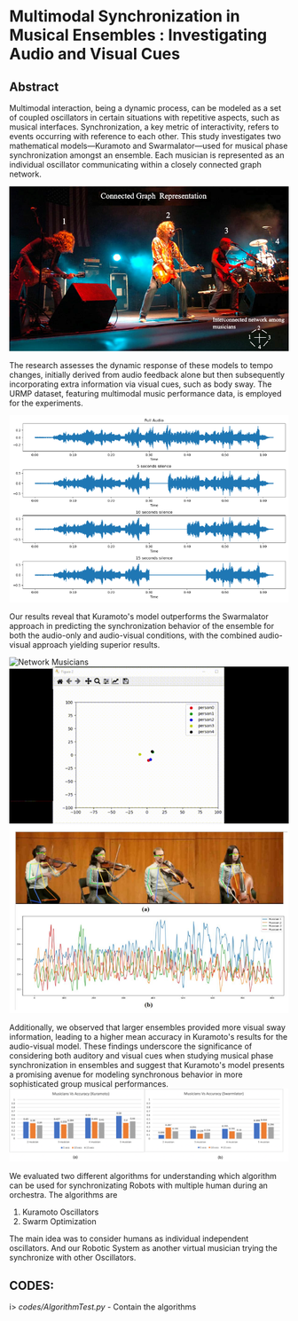 # Multimodal Synchronization in Musical Ensembles :  Investigating Audio and Visual Cues

## Abstract

Multimodal interaction, being a dynamic process, can be modeled as a set of coupled oscillators in certain situations with repetitive aspects, such as musical interfaces. Synchronization, a key metric of interactivity, refers to events occurring with reference to each other. This study investigates two mathematical models—Kuramoto and Swarmalator—used for musical phase synchronization amongst an ensemble. Each musician is represented as an individual oscillator communicating within a closely connected graph network.

![Network Musicians](image/Fig1.png)

The research assesses the dynamic response of these models to tempo changes, initially derived from audio feedback alone but then subsequently incorporating extra information via visual cues, such as body sway. The URMP dataset, featuring multimodal music performance data, is employed for the experiments.

![Network Musicians](image/Fig4.png)


 Our results reveal that Kuramoto's model outperforms the Swarmalator approach in predicting the synchronization behavior of the ensemble for both the audio-only and audio-visual conditions, with the combined audio-visual approach yielding superior results.

![Network Musicians](image/pose%20estimation.gif)
![Network Musicians](image/Phase%20Oscillator.gif)
![Network Musicians](image/Fig5.png)


Additionally, we observed that larger ensembles provided more visual sway information, leading to a higher mean accuracy in Kuramoto's results for the audio-visual model. These findings underscore the significance of considering both auditory and visual cues when studying musical phase synchronization in ensembles and suggest that Kuramoto's model presents a promising avenue for modeling synchronous behavior in more sophisticated group musical performances.
![Network Musicians](image/Fig7.png)


We evaluated two different algorithms  for understanding which algorithm can be used for synchronizating Robots with multiple human during an orchestra. 
The algorithms are 
1. Kuramoto Oscillators
2. Swarm Optimization

The main idea was to consider humans as individual independent oscillators. And our Robotic System as another virtual musician trying the synchronize with other Oscillators. 


CODES: 
--------

i> *codes/AlgorithmTest.py* - Contain the algorithms

